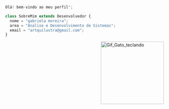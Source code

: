 ```js
Olá! bem-vindo ao meu perfil";

class SobreMim extends Desenvolvedor {
  nome = "gabriela moreira";
  area = "Analise e Desenvolvimento de Sistemas";
  email = "artquilustra@gmail.com";
}

```
<img src="https://user-images.githubusercontent.com/74029212/127240963-4921a6aa-a682-4868-9ce5-a9ca6936c8fc.gif" alt="Gif_Gato_teclando" min-width="200px" max-width="200px" width="200px" align="right">


